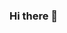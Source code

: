 ### Hi there 👋

<!--
**Ayo-folashade/Ayo-folashade** is a ✨ _special_ ✨ repository because its `README.md` (this file) appears on your GitHub profile.

As a data scientist in the AI field, I am passionate about using data-driven approaches to solve complex problems and create intelligent systems that can learn, adapt, and improve over time. My work focuses on leveraging machine learning, deep learning, and other AI technologies to build innovative solutions across a variety of domains.

My projects on GitHub showcase my skills and expertise in the field. For example, I have developed a facial recognition system that can be used for attendance tracking and security purposes. I have also built a sentiment analysis model that can analyze customer feedback and help businesses make data-driven decisions.

Additionally, my work includes developing a chatbot that can provide personalized recommendations to users, as well as a recommendation system that can suggest relevant products to customers based on their preferences and browsing history. I have also worked on a predictive maintenance system that can identify potential equipment failures before they occur, helping to reduce downtime and increase efficiency.

Overall, my passion for data science and AI, coupled with my technical skills and experience, make me a valuable contributor to any team working in this field.
-->
